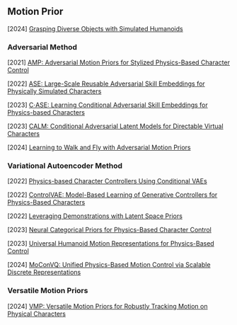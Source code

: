 ## Motion Prior

[2024] [Grasping Diverse Objects with Simulated Humanoids](https://arxiv.org/abs/2407.11385)



### Adversarial Method

[2021] [AMP: Adversarial Motion Priors for Stylized Physics-Based Character Control](https://arxiv.org/abs/2104.02180)

[2022]  [ASE: Large-Scale Reusable Adversarial Skill Embeddings for Physically Simulated Characters](https://arxiv.org/abs/2205.01906)

[2023] [C⋅ASE: Learning Conditional Adversarial Skill Embeddings for Physics-based Characters](https://arxiv.org/abs/2309.11351)

[2023] [CALM: Conditional Adversarial Latent Models for Directable Virtual Characters](https://arxiv.org/abs/2305.02195)

[2024] [Learning to Walk and Fly with Adversarial Motion Priors](https://arxiv.org/abs/2309.12784)



### Variational Autoencoder Method

[2022] [Physics-based Character Controllers Using Conditional VAEs](https://research.facebook.com/publications/physics-based-character-controllers-using-conditional-vaes/)

[2022] [ControlVAE: Model-Based Learning of Generative Controllers for Physics-Based Characters](https://arxiv.org/abs/2210.06063)

[2022] [Leveraging Demonstrations with Latent Space Priors](https://arxiv.org/abs/2210.14685)

[2023] [Neural Categorical Priors for Physics-Based Character Control](https://arxiv.org/abs/2308.07200)

[2023] [Universal Humanoid Motion Representations for Physics-Based Control](https://arxiv.org/abs/2310.04582)

[2024] [MoConVQ: Unified Physics-Based Motion Control via Scalable Discrete Representations](https://arxiv.org/abs/2310.10198)



### Versatile Motion Priors

[2024] [VMP: Versatile Motion Priors for Robustly Tracking Motion on Physical Characters](https://la.disneyresearch.com/wp-content/uploads/VMP_paper.pdf)
